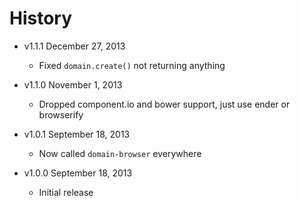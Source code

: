 # History

- v1.1.1 December 27, 2013
	- Fixed `domain.create()` not returning anything

- v1.1.0 November 1, 2013
	- Dropped component.io and bower support, just use ender or browserify

- v1.0.1 September 18, 2013
	- Now called `domain-browser` everywhere

- v1.0.0 September 18, 2013
	- Initial release
